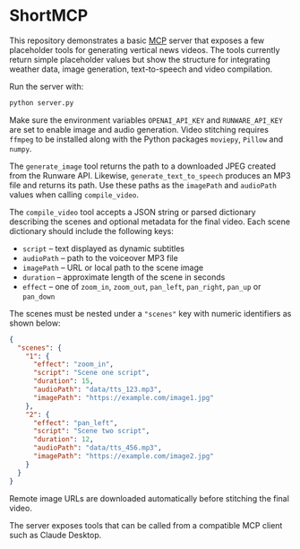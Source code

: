 # ShortMCP

This repository demonstrates a basic [MCP](https://github.com/manycoredai/mcp) server that exposes a few placeholder tools for generating vertical news videos.  The tools currently return simple placeholder values but show the structure for integrating weather data, image generation, text-to-speech and video compilation.

Run the server with:

```bash
python server.py
```

Make sure the environment variables `OPENAI_API_KEY` and `RUNWARE_API_KEY` are
set to enable image and audio generation. Video stitching requires `ffmpeg` to
be installed along with the Python packages `moviepy`, `Pillow` and `numpy`.

The `generate_image` tool returns the path to a downloaded JPEG created from the
Runware API. Likewise, `generate_text_to_speech` produces an MP3 file and
returns its path. Use these paths as the `imagePath` and `audioPath` values when
calling `compile_video`.

The `compile_video` tool accepts a JSON string or parsed dictionary describing the
scenes and optional metadata for the final video. Each scene dictionary should
include the following keys:

- `script` – text displayed as dynamic subtitles
- `audioPath` – path to the voiceover MP3 file
- `imagePath` – URL or local path to the scene image
- `duration` – approximate length of the scene in seconds
- `effect` – one of `zoom_in`, `zoom_out`, `pan_left`, `pan_right`,
  `pan_up` or `pan_down`

The scenes must be nested under a `"scenes"` key with numeric identifiers as
shown below:

```json
{
  "scenes": {
    "1": {
      "effect": "zoom_in",
      "script": "Scene one script",
      "duration": 15,
      "audioPath": "data/tts_123.mp3",
      "imagePath": "https://example.com/image1.jpg"
    },
    "2": {
      "effect": "pan_left",
      "script": "Scene two script",
      "duration": 12,
      "audioPath": "data/tts_456.mp3",
      "imagePath": "https://example.com/image2.jpg"
    }
  }
}
```

Remote image URLs are downloaded automatically before stitching the final video.

The server exposes tools that can be called from a compatible MCP client such as Claude Desktop.
